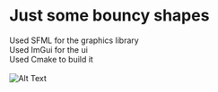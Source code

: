# Just some bouncy shapes

 Used SFML for the graphics library <br>
 Used ImGui for the ui <br>
 Used Cmake to build it <br>
 <br>
![Alt Text](https://media.giphy.com/media/v1.Y2lkPTc5MGI3NjExZWt0dWkzNjQ5YTFlNmh4bjFtMGMxOGV4bTVkM3dxenNhMDNiNmdzZyZlcD12MV9pbnRlcm5hbF9naWZfYnlfaWQmY3Q9Zw/pmlkiWjw6B6y8jP0H4/giphy.gif)
